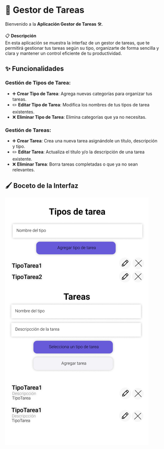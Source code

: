 # 📝 Gestor de Tareas 

Bienvenido a la **Aplicación Gestor de Tareas** 🛠️.  

📋 **Descripción**  
En esta aplicación se muestra la interfaz de un gestor de tareas, que te permitirá gestionar tus tareas según su tipo, organizarte de forma sencilla y clara y mantener un control eficiente de tu productividad.  


## ✨ **Funcionalidades**  

### Gestión de Tipos de Tarea:  
- ➕ **Crear Tipo de Tarea**: Agrega nuevas categorías para organizar tus tareas.  
- ✏️ **Editar Tipo de Tarea**: Modifica los nombres de tus tipos de tarea existentes.  
- ❌ **Eliminar Tipo de Tarea**: Elimina categorías que ya no necesitas.  

### Gestión de Tareas:  
- ➕ **Crear Tarea**: Crea una nueva tarea asignándole un título, descripción y tipo.  
- ✏️ **Editar Tarea**: Actualiza el título y/o la descripción de una tarea existente.  
- ❌ **Eliminar Tarea**: Borra tareas completadas o que ya no sean relevantes.  

## 🖌️ **Boceto de la Interfaz**  
![Boceto](boceto.png)
